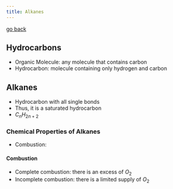 ```yaml
---
title: Alkanes
---
```


[go back](11Subjects/11Chemistry)

## Hydrocarbons
- Organic Molecule: any molecule that contains carbon
- Hydrocarbon: molecule containing only hydrogen and carbon

## Alkanes
- Hydrocarbon with all single bonds
- Thus, it is a saturated hydrocarbon
- $C_n H_{2n+2}$

### Chemical Properties of Alkanes
- Combustion:

#### Combustion
- Complete combustion: there is an excess of $O_2$
- Incomplete combustion: there is a limited supply of $O_2$